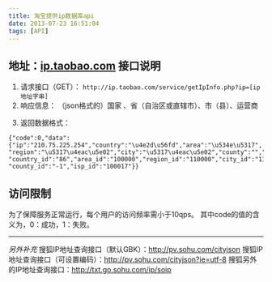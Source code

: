 ```yaml
---
title: 淘宝提供ip数据库api
date: 2013-07-23 16:51:04
tags: [API]
---
```

地址：[ip.taobao.com](http://ip.taobao.com)
**接口说明**
---
1. 请求接口（GET）：
`http://ip.taobao.com/service/getIpInfo.php?ip=[ip地址字串]`
2. 响应信息：
（json格式的）国家 、省（自治区或直辖市）、市（县）、运营商

<!--more-->

3. 返回数据格式：
```
{"code":0,"data":{"ip":"210.75.225.254","country":"\u4e2d\u56fd","area":"\u534e\u5317",
"region":"\u5317\u4eac\u5e02","city":"\u5317\u4eac\u5e02","county":"","isp":"\u7535\u4fe1",
"country_id":"86","area_id":"100000","region_id":"110000","city_id":"110000",
"county_id":"-1","isp_id":"100017"}}
```
**访问限制**
---
为了保障服务正常运行，每个用户的访问频率需小于10qps。
其中code的值的含义为，0：成功，1：失败。

---

*另外补充*
搜狐IP地址查询接口（默认GBK）：http://pv.sohu.com/cityjson
搜狐IP地址查询接口（可设置编码）：http://pv.sohu.com/cityjson?ie=utf-8
搜狐另外的IP地址查询接口：http://txt.go.sohu.com/ip/soip